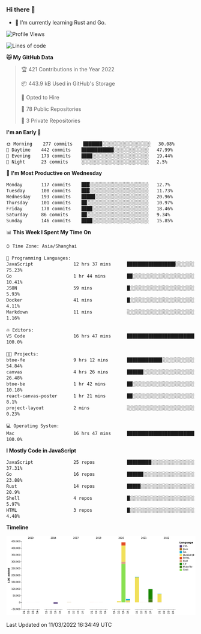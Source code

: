 ### Hi there 👋

- 🌱 I’m currently learning Rust and Go.

<!--START_SECTION:waka-->
![Profile Views](http://img.shields.io/badge/Profile%20Views-0-blue)

![Lines of code](https://img.shields.io/badge/From%20Hello%20World%20I%27ve%20Written-823%20Thousand%20lines%20of%20code-blue)

**🐱 My GitHub Data** 

> 🏆 421 Contributions in the Year 2022
 > 
> 📦 443.9 kB Used in GitHub's Storage 
 > 
> 💼 Opted to Hire
 > 
> 📜 78 Public Repositories 
 > 
> 🔑 3 Private Repositories  
 > 
**I'm an Early 🐤** 

```text
🌞 Morning    277 commits    ███████░░░░░░░░░░░░░░░░░░   30.08% 
🌆 Daytime    442 commits    ████████████░░░░░░░░░░░░░   47.99% 
🌃 Evening    179 commits    ████░░░░░░░░░░░░░░░░░░░░░   19.44% 
🌙 Night      23 commits     ░░░░░░░░░░░░░░░░░░░░░░░░░   2.5%

```
📅 **I'm Most Productive on Wednesday** 

```text
Monday       117 commits    ███░░░░░░░░░░░░░░░░░░░░░░   12.7% 
Tuesday      108 commits    ███░░░░░░░░░░░░░░░░░░░░░░   11.73% 
Wednesday    193 commits    █████░░░░░░░░░░░░░░░░░░░░   20.96% 
Thursday     101 commits    ██░░░░░░░░░░░░░░░░░░░░░░░   10.97% 
Friday       170 commits    ████░░░░░░░░░░░░░░░░░░░░░   18.46% 
Saturday     86 commits     ██░░░░░░░░░░░░░░░░░░░░░░░   9.34% 
Sunday       146 commits    ████░░░░░░░░░░░░░░░░░░░░░   15.85%

```


📊 **This Week I Spent My Time On** 

```text
⌚︎ Time Zone: Asia/Shanghai

💬 Programming Languages: 
JavaScript               12 hrs 37 mins      ██████████████████░░░░░░░   75.23% 
Go                       1 hr 44 mins        ██░░░░░░░░░░░░░░░░░░░░░░░   10.41% 
JSON                     59 mins             █░░░░░░░░░░░░░░░░░░░░░░░░   5.93% 
Docker                   41 mins             █░░░░░░░░░░░░░░░░░░░░░░░░   4.11% 
Markdown                 11 mins             ░░░░░░░░░░░░░░░░░░░░░░░░░   1.16%

🔥 Editors: 
VS Code                  16 hrs 47 mins      █████████████████████████   100.0%

🐱‍💻 Projects: 
btoe-fe                  9 hrs 12 mins       █████████████░░░░░░░░░░░░   54.84% 
canvas                   4 hrs 26 mins       ██████░░░░░░░░░░░░░░░░░░░   26.48% 
btoe-be                  1 hr 42 mins        ██░░░░░░░░░░░░░░░░░░░░░░░   10.18% 
react-canvas-poster      1 hr 21 mins        ██░░░░░░░░░░░░░░░░░░░░░░░   8.1% 
project-layout           2 mins              ░░░░░░░░░░░░░░░░░░░░░░░░░   0.23%

💻 Operating System: 
Mac                      16 hrs 47 mins      █████████████████████████   100.0%

```

**I Mostly Code in JavaScript** 

```text
JavaScript               25 repos            █████████░░░░░░░░░░░░░░░░   37.31% 
Go                       16 repos            ██████░░░░░░░░░░░░░░░░░░░   23.88% 
Rust                     14 repos            █████░░░░░░░░░░░░░░░░░░░░   20.9% 
Shell                    4 repos             █░░░░░░░░░░░░░░░░░░░░░░░░   5.97% 
HTML                     3 repos             █░░░░░░░░░░░░░░░░░░░░░░░░   4.48%

```


**Timeline**

![Chart not found](https://raw.githubusercontent.com/elton/elton/main/charts/bar_graph.png) 


 Last Updated on 11/03/2022 16:34:49 UTC
<!--END_SECTION:waka-->

<!--
**elton/elton** is a ✨ _special_ ✨ repository because its `README.md` (this file) appears on your GitHub profile.

Here are some ideas to get you started:

- 🔭 I’m currently working on ...
- 🌱 I’m currently learning ...
- 👯 I’m looking to collaborate on ...
- 🤔 I’m looking for help with ...
- 💬 Ask me about ...
- 📫 How to reach me: ...
- 😄 Pronouns: ...
- ⚡ Fun fact: ...
-->
